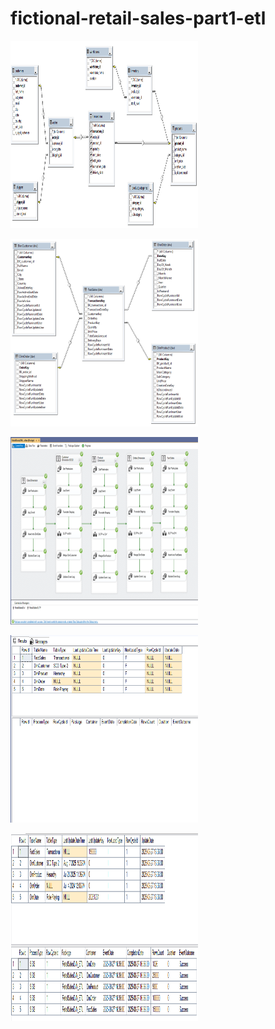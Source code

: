 # fictional-retail-sales-part1-etl

<img
   src="https://github.com/amartin402/fictional-retail-sales-part1-etl/blob/main/oltp_retail_sales_snowflake_schema.png"
   title="OLTP Snowflake Schema" alt="SQLServer" width="300" height="300" />

<img
   src="https://github.com/amartin402/fictional-retail-sales-part1-etl/blob/main/dw_retail_sales_star_schema.png"
   title="Data warehouse Star Schema" alt="SQLServer" width="300" height="300" />

<img
   src="https://github.com/amartin402/fictional-retail-sales-part1-etl/blob/main/dw_retail_sales_dw_etl.png"
   title="SSIS ETL OLTP to OLAP" alt="SQLServer" width="300" height="300" />

<img
   src="https://github.com/amartin402/fictional-retail-sales-part1-etl/blob/main/dw_retail_sales_admin_before.png"
   title="Lineage audit admin table before run " alt="SQLServer" width="300" height="300" />

<img
   src="https://github.com/amartin402/fictional-retail-sales-part1-etl/blob/main/dw_retail_sales_admin_after.png"
   title="Lineage audit admin table after run " alt="SQLServer" width="300" height="300" />

  
